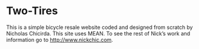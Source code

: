 # Two-Tires
This is a simple bicycle resale website coded and designed from scratch by Nicholas Chicirda. This site uses MEAN. To see the rest of Nick’s work and information go to http://www.nickchic.com.
